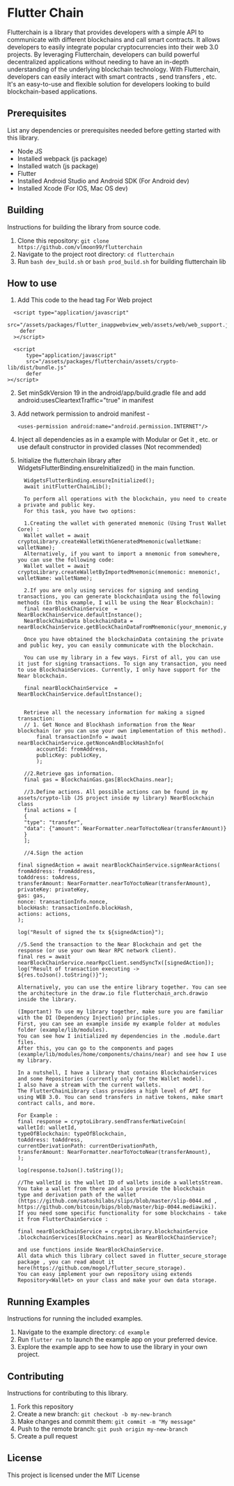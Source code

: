 # Flutter Chain

Flutterchain is a library that provides developers with a simple API to communicate with different blockchains and call smart contracts. It allows developers to easily integrate popular cryptocurrencies into their web 3.0 projects. By leveraging Flutterchain, developers can build powerful decentralized applications without needing to have an in-depth understanding of the underlying blockchain technology. With Flutterchain, developers can easily interact with smart contracts , send transfers , etc. It's an easy-to-use and flexible solution for developers looking to build blockchain-based applications.

## Prerequisites

List any dependencies or prerequisites needed before getting started with this library.

- Node JS
- Installed webpack (js package)
- Installed watch (js package)
- Flutter
- Installed Android Studio and Android SDK (For Android dev)
- Installed Xcode (For IOS, Mac OS dev)

## Building

Instructions for building the library from source code.

1. Clone this repository: `git clone https://github.com/vlmoon99/flutterchain`
2. Navigate to the project root directory: `cd flutterchain`
3. Run `bash dev_build.sh` or `bash prod_build.sh` for building flutterchain lib

## How to use

1. Add This code to the head tag For Web project

```
  <script type="application/javascript" 
    src="/assets/packages/flutter_inappwebview_web/assets/web/web_support.js" 
    defer
  ></script>

  <script
      type="application/javascript"
      src="/assets/packages/flutterchain/assets/crypto-lib/dist/bundle.js"
      defer
></script>
```

2.  Set minSdkVersion 19 in the android/app/build.gradle file and add android:usesCleartextTraffic="true" in manifest
3.  Add network permission to android manifest -
    ```
    <uses-permission android:name="android.permission.INTERNET"/>
    ```
4.  Inject all dependencies as in a example with Modular or Get it , etc.
    or use default constructor in provided classes (Not recommended)
5.  Initialize the flutterchain library after WidgetsFlutterBinding.ensureInitialized() in the main function.

          WidgetsFlutterBinding.ensureInitialized();
          await initFlutterChainLib();

          To perform all operations with the blockchain, you need to create a private and public key.
          For this task, you have two options:

          1.Creating the wallet with generated mnemonic (Using Trust Wallet Core) :
          Wallet wallet = await cryptoLibrary.createWalletWithGeneratedMnemonic(walletName: walletName);
          Alternatively, if you want to import a mnemonic from somewhere, you can use the following code:
          Wallet wallet = await cryptoLibrary.createWalletByImportedMnemonic(mnemonic: mnemonic!, walletName: walletName);

          2.If you are only using services for signing and sending transactions, you can generate blockchainData using the following methods (In this example, I will be using the Near Blockchain):
          final nearBlockChainService  = NearBlockChainService.defaultInstance();
          NearBlockChainData blockchainData = nearBlockChainService.getBlockChainDataFromMnemonic(your_mnemonic,your_passphrase);

          Once you have obtained the blockchainData containing the private and public key, you can easily communicate with the blockchain.

          You can use my library in a few ways. First of all, you can use it just for signing transactions. To sign any transaction, you need to use BlockchainServices. Currently, I only have support for the Near blockchain.

          final nearBlockChainService  = NearBlockChainService.defaultInstance();


          Retrieve all the necessary information for making a signed transaction:
          // 1. Get Nonce and Blockhash information from the Near blockchain (or you can use your own implementation of this method).
              final transactionInfo = await nearBlockChainService.getNonceAndBlockHashInfo(
              accountId: fromAddress,
              publicKey: publicKey,
              );

          //2.Retrieve gas information.
          final gas = BlockchainGas.gas[BlockChains.near];

          //3.Define actions. All possible actions can be found in my assets/crypto-lib (JS project inside my library) NearBlockchain class
          final actions = [
          {
          "type": "transfer",
          "data": {"amount": NearFormatter.nearToYoctoNear(transferAmount)}
          }
          ];

          //4.Sign the action

        final signedAction = await nearBlockChainService.signNearActions(
        fromAddress: fromAddress,
        toAddress: toAdress,
        transferAmount: NearFormatter.nearToYoctoNear(transferAmount),
        privateKey: privateKey,
        gas: gas,
        nonce: transactionInfo.nonce,
        blockHash: transactionInfo.blockHash,
        actions: actions,
        );

        log("Result of signed the tx ${signedAction}");

        //5.Send the transaction to the Near Blockchain and get the response (or use your own Near RPC network client).
        final res = await nearBlockChainService.nearRpcClient.sendSyncTx([signedAction]);
        log("Result of transaction executing ->  ${res.toJson().toString()}");

        Alternatively, you can use the entire library together. You can see the architecture in the draw.io file flutterchain_arch.drawio inside the library.

        (Important) To use my library together, make sure you are familiar with the DI (Dependency Injection) principles.
        First, you can see an example inside my example folder at modules folder (example/lib/modules).
        You can see how I initialized my dependencies in the .module.dart files.
        After this, you can go to the components and pages (example/lib/modules/home/components/chains/near) and see how I use my library.

        In a nutshell, I have a library that contains BlockchainServices and some Repositories (currently only for the Wallet model).
        I also have a stream with the current wallets.
        The FlutterChainLibrary class provides a high level of API for using WEB 3.0. You can send transfers in native tokens, make smart contract calls, and more.

        For Example :
        final response = cryptoLibrary.sendTransferNativeCoin(
        walletId: walletId,
        typeOfBlockchain: typeOfBlockchain,
        toAddress: toAddress,
        currentDerivationPath: currentDerivationPath,
        transferAmount: NearFormatter.nearToYoctoNear(transferAmount),
        );

        log(response.toJson().toString());

        //The walletId is the wallet ID of wallets inside a walletsStream.
        You take a wallet from there and also provide the blockchain
        type and derivation path of the wallet (https://github.com/satoshilabs/slips/blob/master/slip-0044.md ,
        https://github.com/bitcoin/bips/blob/master/bip-0044.mediawiki).
        If you need some specific functionality for some blockchains - take it from FlutterChainService :

        final nearBlockChainService = cryptoLibrary.blockchainService
        .blockchainServices[BlockChains.near] as NearBlockChainService?;

        and use functions inside NearBlockChainService.
        All data which this library collect saved in flutter_secure_storage package , you can read about it here(https://github.com/mogol/flutter_secure_storage).
        You can easy implement your own repository using extends Repository<Wallet> on your class and make your own data storage.

## Running Examples

Instructions for running the included examples.

1. Navigate to the example directory: `cd example`
2. Run `flutter run` to launch the example app on your preferred device.
3. Explore the example app to see how to use the library in your own project.

## Contributing

Instructions for contributing to this library.

1. Fork this repository
2. Create a new branch: `git checkout -b my-new-branch`
3. Make changes and commit them: `git commit -m "My message"`
4. Push to the remote branch: `git push origin my-new-branch`
5. Create a pull request

## License

This project is licensed under the MIT License
